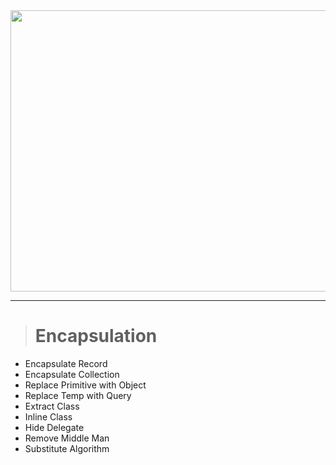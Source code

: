 <div align="center">
    <img src="https://user-images.githubusercontent.com/37020399/155762658-3f09b8da-b375-49ec-af08-93ee13e2276d.jpg" height="450" width="1020" />
</div>

---

> # Encapsulation

* Encapsulate Record
* Encapsulate Collection
* Replace Primitive with Object
* Replace Temp with Query
* Extract Class
* Inline Class
* Hide Delegate
* Remove Middle Man
* Substitute Algorithm
